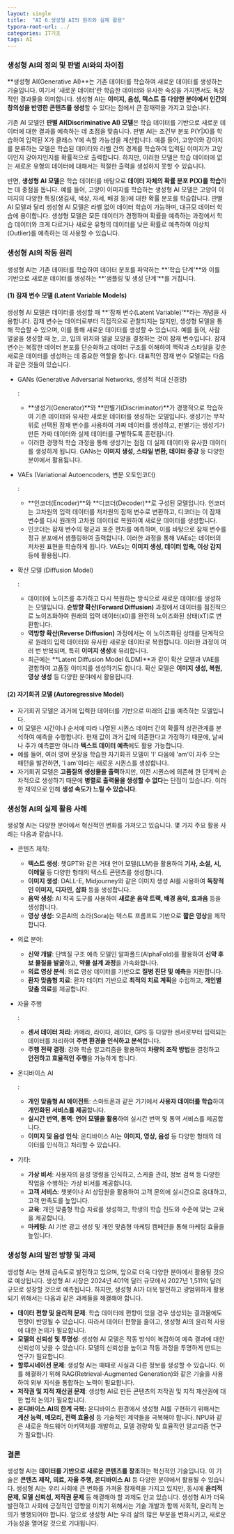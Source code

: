 ```yaml
---
layout: single
title:  "AI 6.생성형 AI의 원리와 실제 활용"
typora-root-url: ../
categories: IT기초
tags: AI
---
```






### 생성형 AI의 정의 및 판별 AI와의 차이점

**생성형 AI(Generative AI)**는 기존 데이터를 학습하여 새로운 데이터를 생성하는 기술입니다. 여기서 '새로운 데이터'란 학습한 데이터와 유사한 속성을 가지면서도 독창적인 결과물을 의미합니다. 생성형 AI는 **이미지, 음성, 텍스트 등 다양한 분야에서 인간의 창의성을 반영한 콘텐츠를 생성**할 수 있다는 점에서 큰 잠재력을 가지고 있습니다.

기존 AI 모델인 **판별 AI(Discriminative AI) 모델**은 학습 데이터를 기반으로 새로운 데이터에 대한 결과를 예측하는 데 초점을 맞춥니다. 판별 AI는 조건부 분포 P(Y|X)를 학습하여 입력된 X가 클래스 Y에 속할 가능성을 계산합니다. 예를 들어, 고양이와 강아지를 분류하는 모델은 학습된 데이터와 라벨 간의 경계를 학습하여 입력된 이미지가 고양이인지 강아지인지를 확률적으로 출력합니다. 하지만, 이러한 모델은 학습 데이터에 없는 새로운 유형의 데이터에 대해서는 적절한 출력을 생성하지 못할 수 있습니다.

반면, **생성형 AI 모델**은 학습 데이터를 바탕으로 **데이터 자체의 확률 분포 P(X)를 학습**하는 데 중점을 둡니다. 예를 들어, 고양이 이미지를 학습하는 생성형 AI 모델은 고양이 이미지의 다양한 특징(생김새, 색상, 자세, 배경 등)에 대한 확률 분포를 학습합니다. 판별 AI 모델과 달리 생성형 AI 모델은 라벨 없이 데이터 학습이 가능하며, 대규모 데이터 학습에 용이합니다. 생성형 모델은 모든 데이터가 경쟁하며 확률을 예측하는 과정에서 학습 데이터와 크게 다르거나 새로운 유형의 데이터를 낮은 확률로 예측하여 이상치(Outlier)를 예측하는 데 사용할 수 있습니다.

### 생성형 AI의 작동 원리

생성형 AI는 기존 데이터를 학습하여 데이터 분포를 파악하는 **'학습 단계'**와 이를 기반으로 새로운 데이터를 생성하는 **'샘플링 및 생성 단계'**를 거칩니다.

#### (1) 잠재 변수 모델 (Latent Variable Models)

생성형 AI 모델은 데이터를 생성할 때 **'잠재 변수(Latent Variable)'**라는 개념을 사용합니다. 잠재 변수는 데이터로부터 직접적으로 관찰되지는 않지만, 생성형 모델을 통해 학습할 수 있으며, 이를 통해 새로운 데이터를 생성할 수 있습니다. 예를 들어, 사람 얼굴을 생성할 때 눈, 코, 입의 위치와 얼굴 모양을 결정하는 것이 잠재 변수입니다. 잠재 변수는 복잡한 데이터 분포를 단순화하고 데이터 구조를 이해하여 맥락과 스타일을 갖춘 새로운 데이터를 생성하는 데 중요한 역할을 합니다. 대표적인 잠재 변수 모델로는 다음과 같은 것들이 있습니다.

- GANs (Generative Adversarial Networks, 생성적 적대 신경망)

  :

  - **생성기(Generator)**와 **판별기(Discriminator)**가 경쟁적으로 학습하여 기존 데이터와 유사한 새로운 데이터를 생성하는 모델입니다. 생성기는 무작위로 선택된 잠재 변수를 사용하여 가짜 데이터를 생성하고, 판별기는 생성기가 만든 가짜 데이터와 실제 데이터를 구별하도록 훈련됩니다.
  - 이러한 경쟁적 학습 과정을 통해 생성기는 점점 더 실제 데이터와 유사한 데이터를 생성하게 됩니다. GANs는 **이미지 생성, 스타일 변환, 데이터 증강** 등 다양한 분야에서 활용됩니다.

- VAEs (Variational Autoencoders, 변분 오토인코더)

  :

  - **인코더(Encoder)**와 **디코더(Decoder)**로 구성된 모델입니다. 인코더는 고차원의 입력 데이터를 저차원의 잠재 변수로 변환하고, 디코더는 이 잠재 변수를 다시 원래의 고차원 데이터로 복원하여 새로운 데이터를 생성합니다.
  - 인코더는 잠재 변수의 평균과 표준 편차를 예측하며, 이를 바탕으로 잠재 변수를 정규 분포에서 샘플링하여 출력합니다. 이러한 과정을 통해 VAEs는 데이터의 저차원 표현을 학습하게 됩니다. VAEs는 **이미지 생성, 데이터 압축, 이상 감지** 등에 활용됩니다.

- 확산 모델 (Diffusion Model)

  :

  - 데이터에 노이즈를 추가하고 다시 복원하는 방식으로 새로운 데이터를 생성하는 모델입니다. **순방향 확산(Forward Diffusion)** 과정에서 데이터를 점진적으로 노이즈화하여 원래의 입력 데이터(x0)를 완전히 노이즈화된 상태(xT)로 변환합니다.
  - **역방향 확산(Reverse Diffusion)** 과정에서는 이 노이즈화된 상태를 단계적으로 원래의 입력 데이터와 유사한 새로운 데이터로 복원합니다. 이러한 과정이 여러 번 반복되며, 특히 **이미지 생성**에 유리합니다.
  - 최근에는 **Latent Diffusion Model (LDM)**과 같이 확산 모델과 VAE를 결합하여 고품질 이미지를 생성하기도 합니다. 확산 모델은 **이미지 생성, 복원, 영상 생성** 등 다양한 분야에서 활용됩니다.

#### (2) 자기회귀 모델 (Autoregressive Model)

- 자기회귀 모델은 과거에 입력한 데이터를 기반으로 미래의 값을 예측하는 모델입니다.
- 이 모델은 시간이나 순서에 따라 나열된 시퀀스 데이터 간의 확률적 상관관계를 분석하여 예측을 수행합니다. 현재 값이 과거 값에 의존한다고 가정하기 때문에, 날씨나 주가 예측뿐만 아니라 **텍스트 데이터 예측**에도 활용 가능합니다.
- 예를 들어, 여러 영어 문장을 학습한 자기회귀 모델이 'I' 다음에 'am'이 자주 오는 패턴을 발견하면, 'I am'이라는 새로운 시퀀스를 생성합니다.
- 자기회귀 모델은 **고품질의 생성물을 출력**하지만, 이전 시퀀스에 의존해 한 단계씩 순차적으로 생성하기 때문에 **병렬로 출력물을 생성할 수 없다**는 단점이 있습니다. 이러한 제약으로 인해 **생성 속도가 느릴 수 있습니다**.

### 생성형 AI의 실제 활용 사례

생성형 AI는 다양한 분야에서 혁신적인 변화를 가져오고 있습니다. 몇 가지 주요 활용 사례는 다음과 같습니다.

- 콘텐츠 제작:

  - **텍스트 생성**: 챗GPT와 같은 거대 언어 모델(LLM)을 활용하여 **기사, 소설, 시, 이메일** 등 다양한 형태의 텍스트 콘텐츠를 생성합니다.
  - **이미지 생성**: DALL-E, Midjourney와 같은 이미지 생성 AI를 사용하여 **독창적인 이미지, 디자인, 삽화** 등을 생성합니다.
  - **음악 생성**: AI 작곡 도구를 사용하여 **새로운 음악 트랙, 배경 음악, 효과음** 등을 생성합니다.
  - **영상 생성:** 오픈AI의 소라(Sora)는 텍스트 프롬프트 기반으로 **짧은 영상**을 제작합니다.

- 의료 분야:

  - **신약 개발**: 단백질 구조 예측 모델인 알파폴드(AlphaFold)를 활용하여 **신약 후보 물질을 발굴**하고, **약물 설계 과정**을 가속화합니다.
  - **의료 영상 분석**: 의료 영상 데이터를 기반으로 **질병 진단 및 예측**을 지원합니다.
  - **환자 맞춤형 치료**: 환자 데이터 기반으로 **최적의 치료 계획**을 수립하고, **개인별 맞춤 의료**를 제공합니다.

- 자율 주행

  :

  - **센서 데이터 처리**: 카메라, 라이다, 레이더, GPS 등 다양한 센서로부터 입력되는 데이터를 처리하여 **주변 환경을 인식하고 분석**합니다.
  - **주행 전략 결정**: 강화 학습 알고리즘을 활용하여 **차량의 조작 방법**을 결정하고 **안전하고 효율적인 주행**을 가능하게 합니다.

- 온디바이스 AI

  :

  - **개인 맞춤형 AI 에이전트**: 스마트폰과 같은 기기에서 **사용자 데이터를 학습**하여 **개인화된 서비스를 제공**합니다.
  - **실시간 번역, 통역**: **언어 모델을 활용**하여 실시간 번역 및 통역 서비스를 제공합니다.
  - **이미지 및 음성 인식**: 온디바이스 AI는 **이미지, 영상, 음성** 등 다양한 형태의 데이터를 인식하고 처리할 수 있습니다.

- 기타:

  - **가상 비서**: 사용자의 음성 명령을 인식하고, 스케줄 관리, 정보 검색 등 다양한 작업을 수행하는 가상 비서를 제공합니다.
  - **고객 서비스**: 챗봇이나 AI 상담원을 활용하여 고객 문의에 실시간으로 응대하고, 고객 만족도를 높입니다.
  - **교육**: 개인 맞춤형 학습 자료를 생성하고, 학생의 학습 진도와 수준에 맞는 교육을 제공합니다.
  - **마케팅**: AI 기반 광고 생성 및 개인 맞춤형 마케팅 캠페인을 통해 마케팅 효율을 높입니다.

### 생성형 AI의 발전 방향 및 과제

생성형 AI는 현재 급속도로 발전하고 있으며, 앞으로 더욱 다양한 분야에서 활용될 것으로 예상됩니다. 생성형 AI 시장은 2024년 401억 달러 규모에서 2027년 1,511억 달러 규모로 성장할 것으로 예측됩니다. 하지만, 생성형 AI가 더욱 발전하고 광범위하게 활용되기 위해서는 다음과 같은 과제들을 해결해야 합니다.

- **데이터 편향 및 윤리적 문제**: 학습 데이터에 편향이 있을 경우 생성되는 결과물에도 편향이 반영될 수 있습니다. 따라서 데이터 편향을 줄이고, 생성형 AI의 윤리적 사용에 대한 논의가 필요합니다.
- **모델의 신뢰성 및 투명성**: 생성형 AI 모델은 작동 방식이 복잡하여 예측 결과에 대한 신뢰성이 낮을 수 있습니다. 모델의 신뢰성을 높이고 작동 과정을 투명하게 만드는 연구가 필요합니다.
- **할루시네이션 문제**: 생성형 AI는 때때로 사실과 다른 정보를 생성할 수 있습니다. 이를 해결하기 위해 RAG(Retrieval-Augmented Generation)와 같은 기술을 사용하여 외부 지식을 통합하는 노력이 필요합니다.
- **저작권 및 지적 재산권 문제**: 생성형 AI로 만든 콘텐츠의 저작권 및 지적 재산권에 대한 법적 논의가 필요합니다.
- **온디바이스 AI의 한계 극복:** 온디바이스 환경에서 생성형 AI를 구현하기 위해서는 **계산 능력, 메모리, 전력 효율성** 등 기술적인 제약들을 극복해야 합니다. NPU와 같은 새로운 하드웨어 아키텍처를 개발하고, 모델 경량화 및 효율적인 알고리즘 연구가 필요합니다.

### 결론

생성형 AI는 **데이터를 기반으로 새로운 콘텐츠를 창조**하는 혁신적인 기술입니다. 이 기술은 **콘텐츠 제작, 의료, 자율 주행, 온디바이스 AI** 등 다양한 분야에서 활용될 수 있습니다. 생성형 AI는 우리 사회에 큰 변화를 가져올 잠재력을 가지고 있지만, 동시에 **윤리적 문제, 모델 신뢰성, 저작권 문제** 등 해결해야 할 과제도 안고 있습니다. 생성형 AI가 더욱 발전하고 사회에 긍정적인 영향을 미치기 위해서는 기술 개발과 함께 사회적, 윤리적 논의가 병행되어야 합니다. 앞으로 생성형 AI는 우리 삶의 많은 부분을 변화시키고, 새로운 가능성을 열어갈 것으로 기대됩니다.
